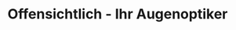 ---
title: "Offensichtlich - Ihr Augenoptiker"
url: /berlin/offensichtlich-ihr-augenoptiker/
shop: Optiker
---